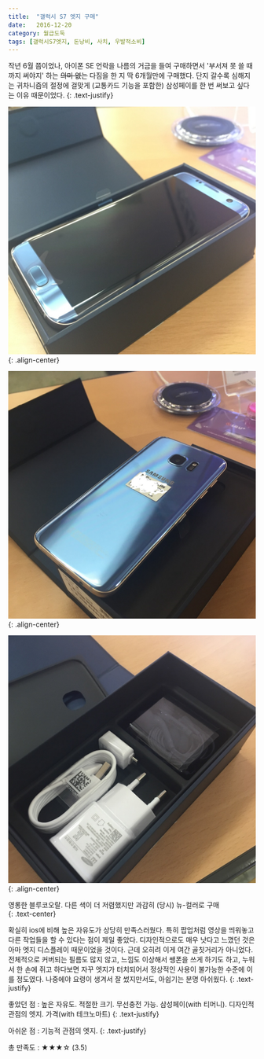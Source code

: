 ```yaml
---
title:  "갤럭시 S7 엣지 구매"
date:   2016-12-20
category: 월급도둑
tags: [갤럭시S7엣지, 돈낭비, 사치, 우발적소비]
---
```


작년 6월 쯤이었나, 아이폰 SE 언락을 나름의 거금을 들여 구매하면서 '부서져 못 쓸 때까지 써야지' 하는 ~~의미 없는~~ 다짐을 한 지 딱 6개월만에 구매했다. 단지 갈수록 심해지는 귀차니즘의 절정에 걸맞게 (교통카드 기능을 포함한) 삼성페이를 한 번 써보고 싶다는 이유 때문이었다. 
{: .text-justify}



![jpg](/images/salary-lupine/2016-12-20-1.jpg){: .align-center}

![jpg](/images/salary-lupine/2016-12-20-2.jpg){: .align-center}

![jpg](/images/salary-lupine/2016-12-20-3.jpg){: .align-center}

<figcaption>영롱한 블루코오랄. 다른 색이 더 저렴했지만 과감히 (당시) 뉴-컬러로 구매</figcaption>
{: .text-center}



확실히 ios에 비해 높은 자유도가 상당히 만족스러웠다. 특히 팝업처럼 영상을 띄워놓고 다른 작업들을 할 수 있다는 점이 제일 좋았다. 디자인적으로도 매우 낫다고 느꼈던 것은 아마 엣지 디스플레이 때문이었을 것이다. 근데 오히려 이게 여간 골칫거리가 아니었다. 전체적으로 커버되는 필름도 많지 않고, 느낌도 이상해서 쌩폰을 쓰게 하기도 하고, 누워서 한 손에 쥐고 하다보면 자꾸 엣지가 터치되어서 정상적인 사용이 불가능한 수준에 이를 정도였다. 나중에야 요령이 생겨서 잘 썼지만서도, 아쉽기는 분명 아쉬웠다. 
{: .text-justify}



좋았던 점 : 높은 자유도. 적절한 크기. 무선충전 가능. 삼성페이(with 티머니). 디자인적 관점의 엣지. 가격(with 테크노마트)
{: .text-justify}

아쉬운 점 : 기능적 관점의 엣지. 
{: .text-justify}



총 만족도 : ★★★☆  (3.5)

## ㅤㅤ
